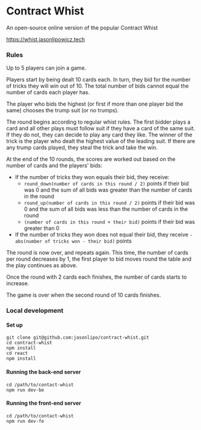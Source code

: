 # Contract Whist
An open-source online version of the popular Contract Whist

https://whist.jasonlipowicz.tech

### Rules

Up to 5 players can join a game.

Players start by being dealt 10 cards each. In turn, they bid for the number of tricks they will win out of 10. The total number of bids cannot equal the number of cards each player has.

The player who bids the highest (or first if more than one player bid the same) chooses the trump suit (or no trumps).

The round begins according to regular whist rules. The first bidder plays a card and all other plays must follow suit if they have a card of the same suit. If they do not, they can decide to play any card they like. The winner of the trick is the player who dealt the highest value of the leading suit. If there are any trump cards played, they steal the trick and take the win.

At the end of the 10 rounds, the scores are worked out based on the number of cards and the players' bids:
- If the number of tricks they won equals their bid, they receive:
  - `round_down(number of cards in this round / 2)` points if their bid was 0 and the sum of all bids was greater than the number of cards in the round
  - `round_up(number of cards in this round / 2)` points if their bid was 0 and the sum of all bids was less than the number of cards in the round
  - `(number of cards in this round + their bid)` points if their bid was greater than 0
- If the number of tricks they won does not equal their bid, they receive `- abs(number of tricks won - their bid)` points

The round is now over, and repeats again. This time, the number of cards per round decreases by 1, the first player to bid moves round the table and the play continues as above.

Once the round with 2 cards each finishes, the number of cards starts to increase.

The game is over when the second round of 10 cards finishes.

### Local development
#### Set up
```
git clone git@github.com:jasonlipo/contract-whist.git
cd contract-whist
npm install
cd react
npm install
```

#### Running the back-end server
```
cd /path/to/contact-whist
npm run dev-be
```

#### Running the front-end server
```
cd /path/to/contact-whist
npm run dev-fe
```
